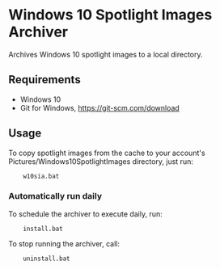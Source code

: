 # Windows 10 Spotlight Images Archiver
Archives Windows 10 spotlight images to a local directory.

## Requirements

* Windows 10
* Git for Windows, https://git-scm.com/download

## Usage

To copy spotlight images from the cache to your account's Pictures/Windows10SpotlightImages directory, just run:

        w10sia.bat

### Automatically run daily

To schedule the archiver to execute daily, run:

        install.bat

To stop running the archiver, call:

        uninstall.bat
